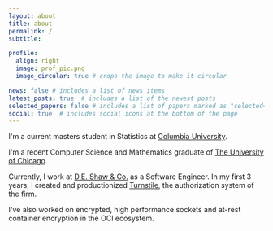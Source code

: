 ```yaml
---
layout: about
title: about
permalink: /
subtitle: 

profile:
  align: right
  image: prof_pic.png
  image_circular: true # crops the image to make it circular

news: false # includes a list of news items
latest_posts: true  # includes a list of the newest posts
selected_papers: false # includes a list of papers marked as "selected={true}"
social: true  # includes social icons at the bottom of the page
---
```


I'm a current masters student in Statistics at [Columbia University](https://stat.columbia.edu).

I'm a recent Computer Science and Mathematics graduate of [The University of Chicago](https://uchicago.edu).

Currently, I work at [D.E. Shaw & Co.](https://deshaw.com) as a Software Engineer. In my first 3 years, I created and
productionized [Turnstile](https://saltmarch.com/watch/turnstile-a-hierarchical-authorization-system), the authorization
system of the firm. 

I've also worked on encrypted, high performance sockets and at-rest container encryption in the OCI ecosystem. 
